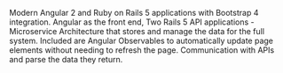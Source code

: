 
Modern Angular 2 and Ruby on Rails 5 applications with Bootstrap 4 integration. Angular as the front end, Two Rails 5 API applications - Microservice Architecture that stores and manage the data for the full system.  Included are Angular Observables to automatically update page elements without needing to refresh the page.  Communication with APIs and parse the data they return.
